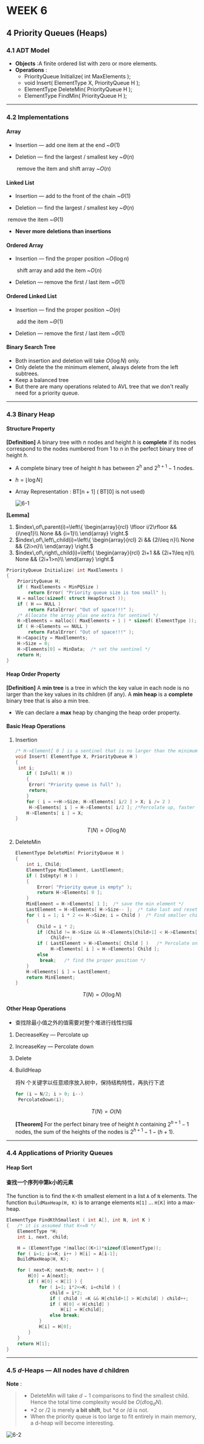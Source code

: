 # WEEK 6

## 4 Priority Queues (Heaps)

### 4.1 ADT Model

- **Objects** :A finite ordered list with zero or more elements.
- **Operations** :
  - PriorityQueue  Initialize( int MaxElements ); 
  - void  Insert( ElementType X, PriorityQueue H ); 
  - ElementType  DeleteMin( PriorityQueue H ); 
  - ElementType  FindMin( PriorityQueue H ); 

---

### 4.2 Implementations

#### Array

- Insertion — add one item at the end ~$\Theta(1)$

- Deletion — find the largest / smallest key ~$\Theta(n)$

  ​                     remove the item and shift array ~$O(n)$

#### Linked List 

- Insertion — add to the front of the chain ~$\Theta(1)$

-  Deletion — find the largest / smallest key ~$\Theta(n)$

  ​                      remove the item ~$\Theta(1)$

- **Never more deletions than insertions**

#### Ordered Array

- Insertion — find the proper position ~$O(\log n)$

  ​                      shift array and add the item  ~$O(n)$

- Deletion — remove the first / last item ~$\Theta(1)$

#### Ordered Linked List

- Insertion — find the proper position ~$O(n)$

  ​                      add the item  ~$\Theta(1)$

- Deletion — remove the first / last item ~$\Theta(1)$

#### Binary Search Tree

- Both insertion and deletion will take $O(\log N)$ only.
- Only delete the the minimum element, always delete from the left subtrees.
- Keep a balanced tree 
- But there are many operations related to AVL tree that we don't really need for a priority queue.

---

### 4.3 Binary Heap

#### Structure Property

**[Definition]** A binary tree with $n$ nodes and height $h$ is **complete**  if  its nodes correspond to the nodes numbered from $1$ to $n$ in the perfect binary tree of height $h$.

- A complete binary tree of height $h$ has between $2^h$ and $2^{h+1}-1$ nodes.

- $h=\lfloor\log N\rfloor$

- Array Representation : BT[n + 1]  ( BT[0] is not used)

  ![6-1](picture/6-1.png)

**[Lemma]** 

1. $index\,of\,parent(i)=\left\{
   \begin{array}{rcl}
   \lfloor i/2\rfloor && {i\neq1}\\
   None && {i=1}\\
   \end{array} \right.$
2. $index\,of\,left\_child(i)=\left\{
   \begin{array}{rcl}
   2i && {2i\leq n}\\
   None && {2i>n}\\
   \end{array} \right.$
3. $index\,of\,right\_child(i)=\left\{
   \begin{array}{rcl}
   2i+1 && {2i+1\leq n}\\
   None && {2i+1>n}\\
   \end{array} \right.$

```c
PriorityQueue Initialize( int MaxElements ) 
{ 
    PriorityQueue H; 
    if ( MaxElements < MinPQSize ) 
		return Error( "Priority queue size is too small" ); 
    H = malloc(sizeof( struct HeapStruct )); 
    if ( H == NULL ) 
		return FatalError( "Out of space!!!" ); 
    /* Allocate the array plus one extra for sentinel */ 
    H->Elements = malloc(( MaxElements + 1 ) * sizeof( ElementType )); 
    if ( H->Elements == NULL ) 
		return FatalError( "Out of space!!!" ); 
    H->Capacity = MaxElements; 
    H->Size = 0; 
    H->Elements[0] = MinData;  /* set the sentinel */
    return H; 
}
```

#### Heap Order Property

**[Definition]** A **min tree** is a tree in which the key value in each node is no larger than the key values in its children (if any).  A **min heap** is a **complete** binary tree that is also a min tree.

- We can declare a **max** heap by changing the heap order property.

#### Basic Heap Operations

1. Insertion

   ```c
   /* H->Element[ 0 ] is a sentinel that is no larger than the minimum element in the heap.*/ 
   void Insert( ElementType X, PriorityQueue H ) 
   { 
   	int i; 
       if ( IsFull( H )) 
       { 
   		Error( "Priority queue is full" ); 
   		return; 
       } 
       for ( i = ++H->Size; H->Elements[ i/2 ] > X; i /= 2 ) 
   		H->Elements[ i ] = H->Elements[ i/2 ]; /*Percolate up, faster than swap*/
       H->Elements[ i ] = X; 
   }
   ```

   $$
   T(N)=O(\log N)
   $$

2. DeleteMin

   ```c
   ElementType DeleteMin( PriorityQueue H ) 
   { 
       int i, Child; 
       ElementType MinElement, LastElement; 
       if ( IsEmpty( H ) ) 
       { 
           Error( "Priority queue is empty" ); 
           return H->Elements[ 0 ];   
       } 
       MinElement = H->Elements[ 1 ];  /* save the min element */
       LastElement = H->Elements[ H->Size-- ];  /* take last and reset size */
       for ( i = 1; i * 2 <= H->Size; i = Child )  /* Find smaller child */ 
       {
           Child = i * 2; 
           if (Child != H->Size && H->Elements[Child+1] < H->Elements[Child]) 
      	    	Child++;     
           if ( LastElement > H->Elements[ Child ] )   /* Percolate one level */ 
      	     	H->Elements[ i ] = H->Elements[ Child ]; 
           else     
           	break;   /* find the proper position */
       } 
       H->Elements[ i ] = LastElement; 
       return MinElement; 
   }
   ```
$$
   T(N)=O(\log N)
$$

#### Other Heap Operations    

- 查找除最小值之外的值需要对整个堆进行线性扫描

1. DecreaseKey — Percolate up

2. IncreaseKey — Percolate down

3. Delete

4. BuildHeap

   将N 个关键字以任意顺序放入树中，保持结构特性，再执行下滤

   ```c
   for (i = N/2; i > 0; i--)
   	PercolateDown(i);
   ```

   $$
   T(N)=O(N)
   $$

   **[Theorem]** For the perfect binary tree of height $h$ containing $2^{h+1}-1$ nodes, the sum of the heights of the nodes is $2^{h+1}-1-(h+1)$.

---

### 4.4 Applications of Priority Queues

#### Heap Sort

#### 查找一个序列中第k小的元素

The function is to find the `K`-th smallest element in a list `A` of `N` elements.  The function `BuildMaxHeap(H, K)` is to arrange elements `H[1]` ... `H[K]` into a max-heap.  

```c
ElementType FindKthSmallest ( int A[], int N, int K )
{   /* it is assumed that K<=N */
    ElementType *H;
    int i, next, child;

    H = (ElementType *)malloc((K+1)*sizeof(ElementType));
    for ( i=1; i<=K; i++ ) H[i] = A[i-1];
    BuildMaxHeap(H, K);

    for ( next=K; next<N; next++ ) {
        H[0] = A[next];
        if ( H[0] < H[1] ) {
            for ( i=1; i*2<=K; i=child ) {
                child = i*2;
                if ( child ! =K && H[child+1] > H[child] ) child++;
                if ( H[0] < H[child] )
                    H[i] = H[child];
                else break;
            }
            H[i] = H[0];
        }
    }
    return H[1];
}
```

---

### 4.5 $d$-Heaps — All nodes have $d$ children

**Note** :

> - DeleteMin will take $d-1$ comparisons to find the smallest child. Hence the total time complexity would be $O(d \log_d N)$.
> - *2 or /2 is merely **a bit shift**, but *d or /d is not.
> - When the priority queue is too large to fit entirely in main memory, a d-heap will become interesting.

<img src="picture/6-2.png" alt="6-2"  />